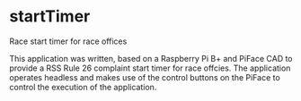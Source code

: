 # startTimer
Race start timer for race offices

This application was written, based on a Raspberry Pi B+ and PiFace CAD to provide a RSS Rule 26 complaint start timer for race offcies. The application operates headless and makes use of the control buttons on the PiFace to control the execution of the application.
